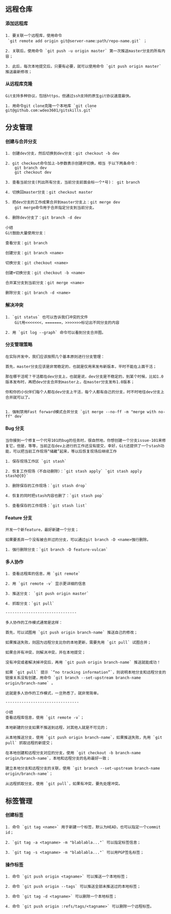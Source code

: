 ## 远程仓库

#### 添加远程库

    1. 要关联一个远程库，使用命令 
     `git remote add origin git@server-name:path/repo-name.git` ；
    
    2. 关联后，使用命令 `git push -u origin master` 第一次推送master分支的所有内容；
    
    3. 此后，每次本地提交后，只要有必要，就可以使用命令 `git push origin master` 推送最新修改；

#### 从远程库克隆
    
    Git支持多种协议，包括https，但通过ssh支持的原生git协议速度最快。
    
    1. 用命令git clone克隆一个本地库 `git clone git@github.com:wdeo3601/gitskills.git` 
    

## 分支管理

#### 创建与合并分支

    1. 创建dev分支，然后切换到dev分支：git checkout -b dev 
    
    2. git checkout命令加上-b参数表示创建并切换，相当 于以下两条命令：  
        git branch dev  
        git checkout dev
        
    3. 查看当前分支(列出所有分支，当前分支前面会标一个*号)： git branch
    
    4. 切换回master分支：git checkout master
    
    5. 把dev分支的工作成果合并到master分支上：git merge dev  
        git merge命令用于合并指定分支到当前分支。
    
    6. 删除dev分支了：git branch -d dev
    
    小结
    Git鼓励大量使用分支：
    
    查看分支：git branch
    
    创建分支：git branch <name>
    
    切换分支：git checkout <name>
    
    创建+切换分支：git checkout -b <name>
    
    合并某分支到当前分支：git merge <name>
    
    删除分支：git branch -d <name>

#### 解决冲突

    1. `git status` 也可以告诉我们冲突的文件  
        Git用<<<<<<<，=======，>>>>>>>标记出不同分支的内容
    
    2. 用 `git log --graph` 命令可以看到分支合并图。
    
#### 分支管理策略

    在实际开发中，我们应该按照几个基本原则进行分支管理：
    
    首先，master分支应该是非常稳定的，也就是仅用来发布新版本，平时不能在上面干活；
    
    那在哪干活呢？干活都在dev分支上，也就是说，dev分支是不稳定的，到某个时候，比如1.0版本发布时，再把dev分支合并到master上，在master分支发布1.0版本；
    
    你和你的小伙伴们每个人都在dev分支上干活，每个人都有自己的分支，时不时地往dev分支上合并就可以了。  


    1. 强制禁用Fast forward模式合并分支 `git merge --no-ff -m "merge with no-ff" dev` 
    
#### Bug 分支

    当你接到一个修复一个代号101的bug的任务时，很自然地，你想创建一个分支issue-101来修复它，但是，等等，当前正在dev上进行的工作还没有提交，幸好，Git还提供了一个stash功能，可以把当前工作现场“储藏”起来，等以后恢复现场后继续工作
    
    1. 保存现场工作区 `git stash`
    
    2. 恢复工作现场（不自动删除）：`git stash apply` `git stash apply stash@{0}`
    
    3. 删除保存的工作现场：`git stash drop`
    
    4. 恢复的同时把stash内容也删了：`git stash pop`
    
    5. 查看保存的工作现场：`git stash list`

#### Feature 分支

    开发一个新feature，最好新建一个分支；
    
    如果要丢弃一个没有被合并过的分支，可以通过git branch -D <name>强行删除。
    
    1. 强行删除分支：`git branch -D feature-vulcan`

#### 多人协作

    1. 查看远程库的信息，用 `git remote`
    
    2. 用 `git remote -v` 显示更详细的信息
    
    3. 推送分支： `git push origin master`
    
    4. 抓取分支：`git pull`
    
    -------------------------------
    
    多人协作的工作模式通常是这样：
    
    首先，可以试图用 `git push origin branch-name` 推送自己的修改；
    
    如果推送失败，则因为远程分支比你的本地更新，需要先用 `git pull` 试图合并；
    
    如果合并有冲突，则解决冲突，并在本地提交；
    
    没有冲突或者解决掉冲突后，再用 `git push origin branch-name` 推送就能成功！
    
    如果 `git pull` 提示 `“no tracking information”`，则说明本地分支和远程分支的链接关系没有创建，用命令 `git branch --set-upstream branch-name origin/branch-name` 。
    
    这就是多人协作的工作模式，一旦熟悉了，就非常简单。
    
    --------------------------------
    
    小结
    查看远程库信息，使用 `git remote -v`；
    
    本地新建的分支如果不推送到远程，对其他人就是不可见的；
    
    从本地推送分支，使用 `git push origin branch-name`，如果推送失败，先用 `git pull` 抓取远程的新提交；
    
    在本地创建和远程分支对应的分支，使用 `git checkout -b branch-name origin/branch-name`，本地和远程分支的名称最好一致；
    
    建立本地分支和远程分支的关联，使用 `git branch --set-upstream branch-name origin/branch-name`；
    
    从远程抓取分支，使用 `git pull`，如果有冲突，要先处理冲突。

## 标签管理

#### 创建标签

    1. 命令 `git tag <name>` 用于新建一个标签，默认为HEAD，也可以指定一个commit id；
    
    2. `git tag -a <tagname> -m "blablabla..."` 可以指定标签信息；
    
    3. `git tag -s <tagname> -m "blablabla..."` 可以用PGP签名标签；

#### 操作标签

    1. 命令 `git push origin <tagname>` 可以推送一个本地标签；
    
    2. 命令 `git push origin --tags` 可以推送全部未推送过的本地标签；
    
    3. 命令 `git tag -d <tagname>` 可以删除一个本地标签；
    
    4. 命令 `git push origin :refs/tags/<tagname>` 可以删除一个远程标签。